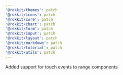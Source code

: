```yaml
---
'@rokkit/themes': patch
'@rokkit/icons': patch
'@rokkit/core': patch
'@rokkit/chart': patch
'@rokkit/form': patch
'@rokkit/input': patch
'@rokkit/layout': patch
'@rokkit/markdown': patch
'@rokkit/tutorial': patch
'@rokkit/utils': patch
---
```


Added support for touch events to range components
